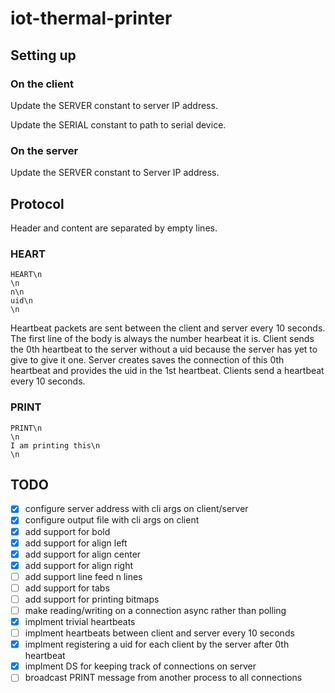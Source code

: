 # iot-thermal-printer

## Setting up

### On the client

Update the SERVER constant to server IP address.

Update the SERIAL constant to path to serial device.

### On the server

Update the SERVER constant to Server IP address.

## Protocol

Header and content are separated by empty lines.

### HEART

```
HEART\n
\n
n\n
uid\n
\n
```

Heartbeat packets are sent between the client and server every 10 seconds.
The first line of the body is always the number hearbeat it is.
Client sends the 0th heartbeat to the server without a uid because the server has yet to give to give it one.
Server creates saves the connection of this 0th heartbeat and provides the uid in the 1st heartbeat.
Clients send a heartbeat every 10 seconds.

### PRINT

```
PRINT\n
\n
I am printing this\n
\n
```

## TODO

- [x] configure server address with cli args on client/server
- [x] configure output file with cli args on client
- [x] add support for bold
- [x] add support for align left
- [x] add support for align center
- [x] add support for align right
- [ ] add support line feed n lines
- [ ] add support for tabs
- [ ] add support for printing bitmaps
- [ ] make reading/writing on a connection async rather than polling
- [x] implment trivial heartbeats
- [ ] implment heartbeats between client and server every 10 seconds
- [x] implment registering a uid for each client by the server after 0th heartbeat
- [x] implment DS for keeping track of connections on server
- [ ] broadcast PRINT message from another process to all connections
